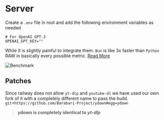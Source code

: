 # Server
Create a `.env` file in root and add the following environment variables as needed
```shell
# For OpenAI GPT-3
OPENAI_GPT_KEY=""
```

While it is slightly painful to integrate them. `Bun` is like 3x faster than `Python` RAW in basically every possible metric. [Read More](https://medium.com/deno-the-complete-reference/hello-world-performance-bun-express-vs-python-fast-api-dc3c00960981)

![Benchmark](https://miro.medium.com/max/1400/1*CjKTA54ss1w2QwtoIdAWUg.webp)

## Patches
Since railway does not allow `yt-dlp` and `youtube-dl` we have used our own fork of it with a completely different name to pass the build.
`git+https://github.com/Barabari-Project/ydown#egg=ydown`

> **ydown is completely identical to *yt-dlp***